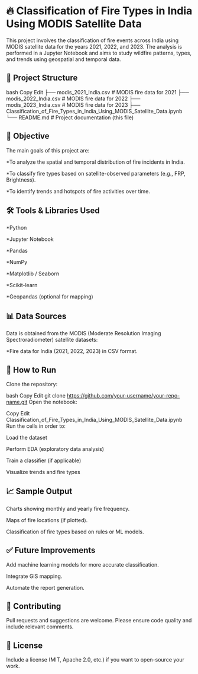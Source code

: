 # 🔥 Classification of Fire Types in India Using MODIS Satellite Data
This project involves the classification of fire events across India using MODIS satellite data for the years 2021, 2022, and 2023. The analysis is performed in a Jupyter Notebook and aims to study wildfire patterns, types, and trends using geospatial and temporal data.

## 📁 Project Structure
bash
Copy
Edit
├── modis_2021_India.csv         # MODIS fire data for 2021
├── modis_2022_India.csv         # MODIS fire data for 2022
├── modis_2023_India.csv         # MODIS fire data for 2023
├── Classification_of_Fire_Types_in_India_Using_MODIS_Satellite_Data.ipynb
└── README.md                    # Project documentation (this file)
## 📌 Objective
The main goals of this project are:

*To analyze the spatial and temporal distribution of fire incidents in India.

*To classify fire types based on satellite-observed parameters (e.g., FRP, Brightness).

*To identify trends and hotspots of fire activities over time.

## 🛠️ Tools & Libraries Used

*Python

*Jupyter Notebook

*Pandas

*NumPy

*Matplotlib / Seaborn

*Scikit-learn

*Geopandas (optional for mapping)

## 📊 Data Sources
Data is obtained from the MODIS (Moderate Resolution Imaging Spectroradiometer) satellite datasets:

*Fire data for India (2021, 2022, 2023) in CSV format.

## 🚀 How to Run
Clone the repository:

bash
Copy
Edit
git clone https://github.com/your-username/your-repo-name.git
Open the notebook:

Copy
Edit
Classification_of_Fire_Types_in_India_Using_MODIS_Satellite_Data.ipynb
Run the cells in order to:

Load the dataset

Perform EDA (exploratory data analysis)

Train a classifier (if applicable)

Visualize trends and fire types

## 📈 Sample Output
Charts showing monthly and yearly fire frequency.

Maps of fire locations (if plotted).

Classification of fire types based on rules or ML models.

## ✅ Future Improvements
Add machine learning models for more accurate classification.

Integrate GIS mapping.

Automate the report generation.

## 🤝 Contributing
Pull requests and suggestions are welcome. Please ensure code quality and include relevant comments.

## 📄 License
Include a license (MIT, Apache 2.0, etc.) if you want to open-source your work.
